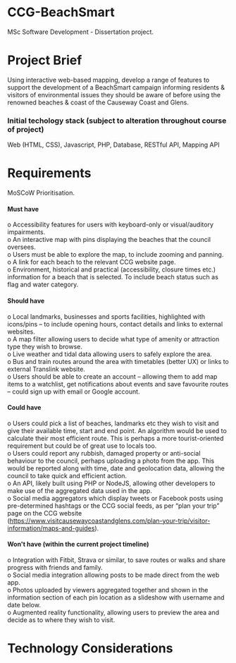 # CCG-BeachSmart
MSc Software Development - Dissertation project.

# Project Brief

Using interactive web-based mapping, develop a range of features to support the development of a BeachSmart campaign informing residents & visitors of environmental issues they should be aware of before using the renowned beaches & coast of the Causeway Coast and Glens.

### Initial techology stack (subject to alteration throughout course of project)
Web (HTML, CSS), Javascript, PHP, Database, RESTful API, Mapping API


# Requirements
MoSCoW Prioritisation.

#### Must have
o	Accessibility features for users with keyboard-only or visual/auditory impairments.<br>
o	An interactive map with pins displaying the beaches that the council oversees.<br>
o	Users must be able to explore the map, to include zooming and panning.<br>
o	A link for each beach to the relevant CCG website page.<br>
o	Environment, historical and practical (accessibility, closure times etc.) information for a beach that is selected. To include beach status such as flag and water category.<br>

#### Should have
o	Local landmarks, businesses and sports facilities, highlighted with icons/pins – to include opening hours, contact details and links to external websites.<br>
o	A map filter allowing users to decide what type of amenity or attraction type they wish to browse.<br>
o	Live weather and tidal data allowing users to safely explore the area.<br>
o	Bus and train routes around the area with timetables (better UX) or links to external Translink website.<br>
o	Users should be able to create an account – allowing them to add map items to a watchlist, get notifications about events and save favourite routes – could sign up with email or Google account.<br>

#### Could have
o	Users could pick a list of beaches, landmarks etc they wish to visit and give their available time, start and end point. An algorithm would be used to calculate their most efficient route. This is perhaps a more tourist-oriented requirement but could be of great use to locals too.<br>
o	Users could report any rubbish, damaged property or anti-social behaviour to the council, perhaps uploading a photo from the app. This would be reported along with time, date and geolocation data, allowing the council to take quick and efficient action.<br>
o	An API, likely built using PHP or NodeJS, allowing other developers to make use of the aggregated data used in the app.<br>
o	Social media aggregators which display tweets or Facebook posts using pre-determined hashtags or the CCG social feeds, as per “plan your trip” page on the CCG website (https://www.visitcausewaycoastandglens.com/plan-your-trip/visitor-information/maps-and-guides).<br>

#### Won't have (within the current project timeline)
o	Integration with Fitbit, Strava or similar, to save routes or walks and share progress with friends and family.<br>
o	Social media integration allowing posts to be made direct from the web app.<br>
o	Photos uploaded by viewers aggregated together and shown in the information section of each pin location as a slideshow with username and date below.<br>
o	Augmented reality functionality, allowing users to preview the area and decide as to where they wish to visit.<br>


# Technology Considerations

